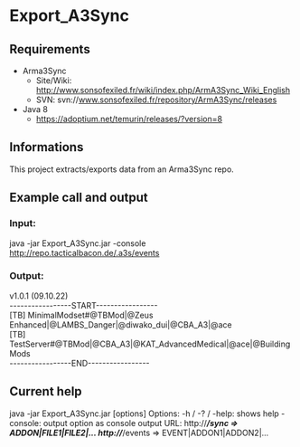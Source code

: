 # Export_A3Sync

## Requirements
- Arma3Sync
    - Site/Wiki: http://www.sonsofexiled.fr/wiki/index.php/ArmA3Sync_Wiki_English
    - SVN: svn://www.sonsofexiled.fr/repository/ArmA3Sync/releases
- Java 8
    - https://adoptium.net/temurin/releases/?version=8

## Informations
This project extracts/exports data from an Arma3Sync repo.

## Example call and output
### Input:
java -jar Export_A3Sync.jar -console http://repo.tacticalbacon.de/.a3s/events

### Output:
v1.0.1 (09.10.22)  
-----------------START-----------------  
[TB] MinimalModset#@TBMod|@Zeus Enhanced|@LAMBS_Danger|@diwako_dui|@CBA_A3|@ace  
[TB] TestServer#@TBMod|@CBA_A3|@KAT_AdvancedMedical|@ace|@BuildingMods  
-----------------END-----------------  

## Current help
java -jar Export_A3Sync.jar [options] <URL>
Options:
	-h / -? / -help: shows help
	-console: output option as console output
URL:
	http://***/sync => ADDON|FILE1|FILE2|...
	http://***/events => EVENT|ADDON1|ADDON2|...
